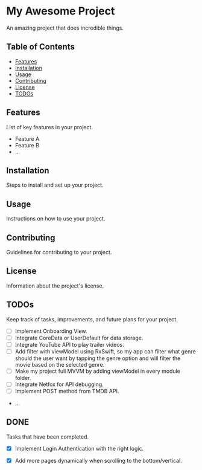 # My Awesome Project

An amazing project that does incredible things.

## Table of Contents
- [Features](#features)
- [Installation](#installation)
- [Usage](#usage)
- [Contributing](#contributing)
- [License](#license)
- [TODOs](#todos)

## Features

List of key features in your project.

- Feature A
- Feature B
- ...

## Installation

Steps to install and set up your project.

## Usage

Instructions on how to use your project.

## Contributing

Guidelines for contributing to your project.

## License

Information about the project's license.

## TODOs

Keep track of tasks, improvements, and future plans for your project.

- [ ] Implement Onboarding View.
- [ ] Integrate CoreData or UserDefault for data storage.
- [ ] Integrate YouTube API to play trailer videos.
- [ ] Add filter with viewModel using RxSwift, so my app can filter what genre should the user want by tapping the genre option and will filter the movie based on the selected genre.
- [ ] Make my project full MVVM by adding viewModel in every module folder.
- [ ] Integrate Netfox for API debugging.
- [ ] Implement POST method from TMDB API.
- ...

## DONE

Tasks that have been completed.

- [x] Implement Login Authentication with the right logic.
- [x] Add more pages dynamically when scrolling to the bottom/vertical.


